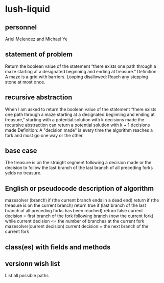 # lush-liquid
## personnel
Ariel Melendez and Michael Ye
## statement of problem
Return the boolean value of the statement “there exists one path through a maze starting at a designated beginning and ending at treasure.”
Definition: A maze is a grid with barriers.
Looping disallowed: Reach any stepping stone at most once.
## recursive abstraction
When I am asked to 
  return the boolean value of the statement “there exists one path through a maze starting at a     designated beginning and ending at treasure,” starting with a potential solution with k           decisions made
the recursive abstraction can
  return a potential solution with k + 1 decisions made
Definition: A "decision made" is every time the algorithm reaches a fork and must go one way or the other.
## base case
The treasure is on the straight segment following a decision made or the decision to follow the last branch of the last branch of all preceding forks yelds no treasure.
## English or pseudocode description of algorithm
mazesolver (branch)
if (the current branch ends in a dead end)
  return
if (the treasure is on the current branch)
  return true
if (last branch of the last branch of all preceding forks has been reached)
  return false
current decision = first branch of the fork following branch (now the current fork)
while current decision <= the number of branches at the current fork
  mazesolver(current decision)
  current decision = the next branch of the current fork
## class(es) with fields and methods
## version*n* wish list
List all possible paths